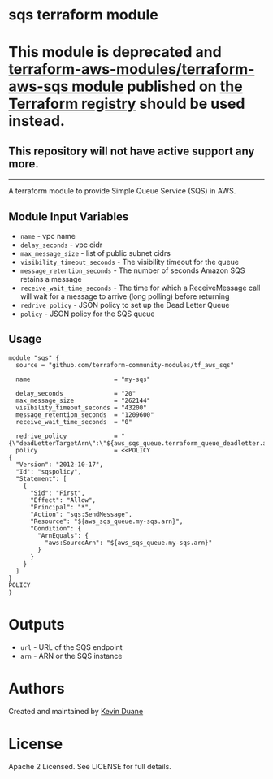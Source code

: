 sqs terraform module
===========

# This module is deprecated and [terraform-aws-modules/terraform-aws-sqs module](https://github.com/terraform-aws-modules/terraform-aws-sqs) published on [the Terraform registry](https://registry.terraform.io/modules/terraform-aws-modules/sqs/aws) should be used instead.

## This repository will not have active support any more.

---

A terraform module to provide Simple Queue Service (SQS) in AWS.

Module Input Variables
----------------------

- `name` - vpc name
- `delay_seconds` - vpc cidr
- `max_message_size` - list of public subnet cidrs
- `visibility_timeout_seconds` - The visibility timeout for the queue
- `message_retention_seconds` - The number of seconds Amazon SQS retains a message
- `receive_wait_time_seconds` - The time for which a ReceiveMessage call will wait for a message to arrive (long polling) before returning
- `redrive_policy` - JSON policy to set up the Dead Letter Queue
- `policy` - JSON policy for the SQS queue

Usage
-----

```hcl
module "sqs" {
  source = "github.com/terraform-community-modules/tf_aws_sqs"

  name                       = "my-sqs"
  
  delay_seconds              = "20"
  max_message_size           = "262144"
  visibility_timeout_seconds = "43200"
  message_retention_seconds  = "1209600"
  receive_wait_time_seconds  = "0"
  
  redrive_policy             = "{\"deadLetterTargetArn\":\"${aws_sqs_queue.terraform_queue_deadletter.arn}\",\"maxReceiveCount\":4}"
  policy                     = <<POLICY
{
  "Version": "2012-10-17",
  "Id": "sqspolicy",
  "Statement": [
    {
      "Sid": "First",
      "Effect": "Allow",
      "Principal": "*",
      "Action": "sqs:SendMessage",
      "Resource": "${aws_sqs_queue.my-sqs.arn}",
      "Condition": {
        "ArnEquals": {
          "aws:SourceArn": "${aws_sqs_queue.my-sqs.arn}"
        }
      }
    }
  ]
}
POLICY
}
```

Outputs
=======

 - `url` - URL of the SQS endpoint
 - `arn` - ARN or the SQS instance

Authors
=======

Created and maintained by [Kevin Duane](https://github.com/crackmac)

License
=======

Apache 2 Licensed. See LICENSE for full details.
